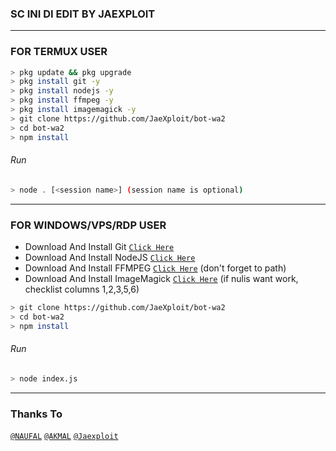 ### SC INI DI EDIT BY JAEXPLOIT

---------

### FOR TERMUX USER
```bash
> pkg update && pkg upgrade
> pkg install git -y
> pkg install nodejs -y
> pkg install ffmpeg -y
> pkg install imagemagick -y
> git clone https://github.com/JaeXploit/bot-wa2
> cd bot-wa2
> npm install
```
###### Run
```bash
> node . [<session name>] (session name is optional)
```

---------

### FOR WINDOWS/VPS/RDP USER
* Download And Install Git [`Click Here`](https://git-scm.com/downloads) <br>
* Download And Install NodeJS [`Click Here`](https://nodejs.org/en/download) <br>
* Download And Install FFMPEG [`Click Here`](https://ffmpeg.org/download.html) (don't forget to path) 
* Download And Install ImageMagick [`Click Here`](https://imagemagick.org/script/download.php) (if nulis want work,  checklist columns 1,2,3,5,6) 
```bash
> git clone https://github.com/JaeXploit/bot-wa2
> cd bot-wa2
> npm install
```
###### Run
```bash
> node index.js
```
--------------

### Thanks To 
[`@NAUFAL`](https://wa.me/6285157160906)
[`@AKMAL`](https://wa.me/6281212083401)
[`@Jaexploit`](https://wa.me/6289505478069)
